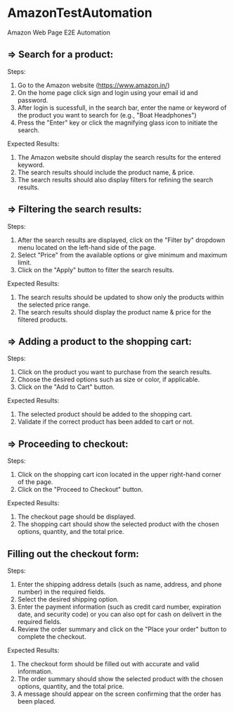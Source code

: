 # AmazonTestAutomation
Amazon Web Page E2E Automation


=> Search for a product:
--------------------------

Steps:

1. Go to the Amazon website (https://www.amazon.in/)
2. On the home page click sign and login using your email id and password.
3. After login is sucessfull, in the search bar, enter the name or keyword of the product you want to search for (e.g., "Boat Headphones")
4. Press the "Enter" key or click the magnifying glass icon to initiate the search.

Expected Results:

1. The Amazon website should display the search results for the entered keyword.
2. The search results should include the product name, & price.
3. The search results should also display filters for refining the search results.


=> Filtering the search results:
----------------------------------

Steps:

1. After the search results are displayed, click on the "Filter by" dropdown menu located on the left-hand side of the page.
2. Select "Price" from the available options or give minimum and maximum limit.
3. Click on the "Apply" button to filter the search results.

Expected Results:

1. The search results should be updated to show only the products within the selected price range.
2. The search results should display the product name & price for the filtered products.


=> Adding a product to the shopping cart:
------------------------------------------

Steps:

1. Click on the product you want to purchase from the search results.
2. Choose the desired options such as size or color, if applicable.
3. Click on the "Add to Cart" button.

Expected Results:

1. The selected product should be added to the shopping cart.
2. Validate if the correct product has been added to cart or not.


=> Proceeding to checkout:
----------------------------

Steps:

1. Click on the shopping cart icon located in the upper right-hand corner of the page.
2. Click on the "Proceed to Checkout" button.

Expected Results:

1. The checkout page should be displayed.
2. The shopping cart should show the selected product with the chosen options, quantity, and the total price.


Filling out the checkout form:
--------------------------------

Steps:

1. Enter the shipping address details (such as name, address, and phone number) in the required fields.
2. Select the desired shipping option.
3. Enter the payment information (such as credit card number, expiration date, and security code) or you can also opt for cash on delivert in the required fields.
4. Review the order summary and click on the "Place your order" button to complete the checkout.

Expected Results:

1. The checkout form should be filled out with accurate and valid information.
2. The order summary should show the selected product with the chosen options, quantity, and the total price.
3. A message should appear on the screen confirming that the order has been placed.


